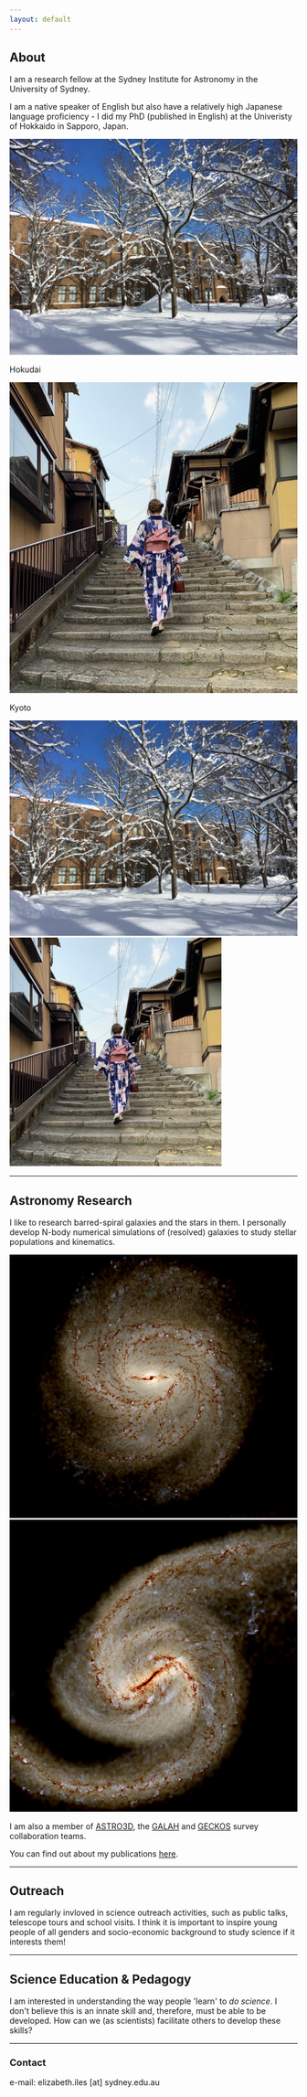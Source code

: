 ```yaml
---
layout: default
---
```


## About

I am a research fellow at the Sydney Institute for Astronomy in the University of Sydney.

I am a native speaker of English but also have a relatively high Japanese language proficiency - I did my PhD (published in English) at the Univeristy of Hokkaido in Sapporo, Japan.  

<div class="polaroid">
	  <img src="./assets/images/HokudaiSnow1.png" alt="Hokudai">
	  <div class="container">
	  <p>Hokudai</p>
	  </div>
</div>

<div class="polaroid">
	  <img src="./assets/images/MeKyoto.JPG" alt="Kyoto" border-radius="8px">
	  <div class="container">
	  <p>Kyoto</p>
	  </div>
</div>

![The University of Hokkaido museum building with trees in front covered in snow](./assets/images/HokudaiSnow1.png) ![Me in a yukata walking up stairs in traditional Kyoto](./assets/images/MeKyoto1.png)

 * * *

## Astronomy Research

I like to research barred-spiral galaxies and the stars in them. I personally develop N-body numerical simulations of (resolved) galaxies to study stellar populations and kinematics.

![Synthetic observation image of a spiral galaxy with a bar in the centre](./assets/images/A-IsoB_synthobs.png)
![Synthetic observation image of a two arm spiral galaxy with a bar in the centre](./assets/images/B-TideB_synthobs.png)

I am also a member of <a href="https://astro3d.org.au">ASTRO3D</a>, the <a href="https://www.galah-survey.org">GALAH</a> and <a href="https://geckos-survey.org">GECKOS</a> survey collaboration teams.  

You can find out about my publications [here](./reference-list.html).

* * *

## Outreach

I am regularly invloved in science outreach activities, such as public talks, telescope tours and school visits. I think it is important to inspire young people of all genders and socio-economic background to study science if it interests them!

* * *

## Science Education & Pedagogy

I am interested in understanding the way people 'learn' to *do science*. I don't believe this is an innate skill and, therefore, must be able to be developed. 
How can we (as scientists) facilitate others to develop these skills?  

* * *

### Contact
e-mail: elizabeth.iles [at] sydney.edu.au

